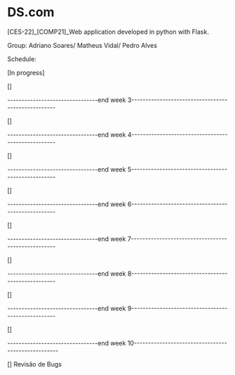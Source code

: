 # DS.com
[CES-22]_[COMP21]_Web application developed in python with Flask. 

Group: Adriano Soares/ Matheus Vidal/ Pedro Alves

Schedule:

[In progress] 

[] 

--------------------------------end week 3---------------------------------------------------

[] 

--------------------------------end week 4---------------------------------------------------

[] 

--------------------------------end week 5---------------------------------------------------

[] 

--------------------------------end week 6---------------------------------------------------

[] 

--------------------------------end week 7---------------------------------------------------

[] 

--------------------------------end week 8---------------------------------------------------

[] 

--------------------------------end week 9---------------------------------------------------

[] 

--------------------------------end week 10---------------------------------------------------

[] Revisão de Bugs
